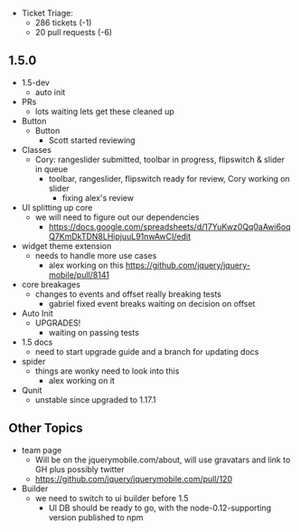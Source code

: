 * Ticket Triage:
  * 286 tickets (-1)
  * 20 pull requests (-6)

## 1.5.0
  * 1.5-dev
    * auto init
  * PRs
    * lots waiting lets get these cleaned up
  * Button
    * Button
      * Scott started reviewing
  * Classes
    * Cory: rangeslider submitted, toolbar in progress, flipswitch & slider in queue
      * toolbar, rangeslider, flipswitch ready for review, Cory working on slider
        * fixing alex's review
  * UI splitting up core
    * we will need to figure out our dependencies
      * https://docs.google.com/spreadsheets/d/17YuKwz0Qq0aAwi6oqQ7KmDkTDN8LHipjuuL91nwAwCI/edit
  * widget theme extension
    * needs to handle more use cases
      * alex working on this https://github.com/jquery/jquery-mobile/pull/8141
  * core breakages
    * changes to events and offset really breaking tests
      * gabriel fixed event breaks waiting on decision on offset
  * Auto Init
    * UPGRADES!
      * waiting on passing tests
  * 1.5 docs
    * need to start upgrade guide and a branch for updating docs
  * spider
    * things are wonky need to look into this
      * alex working on it
  * Qunit
    * unstable since upgraded to 1.17.1

## Other Topics
  * team page
    * Will be on the jquerymobile.com/about, will use gravatars and link to GH plus possibly twitter
    * https://github.com/jquery/jquerymobile.com/pull/120
  * Builder
    * we need to switch to ui builder before 1.5
      * UI DB should be ready to go, with the node-0.12-supporting version published to npm
